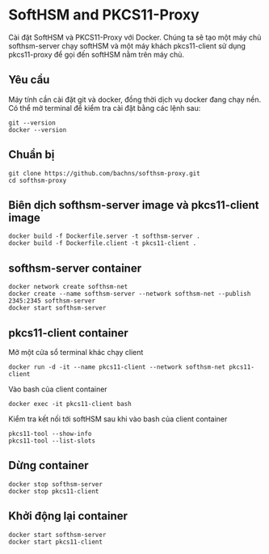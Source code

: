 # SoftHSM and PKCS11-Proxy

Cài đặt SoftHSM và PKCS11-Proxy với Docker. Chúng ta sẽ tạo một máy chủ softhsm-server chạy softHSM và một máy khách pkcs11-client sử dụng pkcs11-proxy để gọi đến softHSM nằm trên máy chủ.

## Yêu cầu

Máy tính cần cài đặt git và docker, đồng thời dịch vụ docker đang chạy nền. Có thể mở terminal để kiểm tra cài đặt bằng các lệnh sau:

```
git --version 
docker --version
```

## Chuẩn bị

```
git clone https://github.com/bachns/softhsm-proxy.git
cd softhsm-proxy
```

## Biên dịch softhsm-server image và pkcs11-client image

```
docker build -f Dockerfile.server -t softhsm-server .
docker build -f Dockerfile.client -t pkcs11-client .
```

## softhsm-server container

```
docker network create softhsm-net
docker create --name softhsm-server --network softhsm-net --publish 2345:2345 softhsm-server
docker start softhsm-server
```

## pkcs11-client container

Mở một cửa sổ terminal khác chạy client
```
docker run -d -it --name pkcs11-client --network softhsm-net pkcs11-client
```

Vào bash của client container
```
docker exec -it pkcs11-client bash 
```

Kiểm tra kết nối tới softHSM sau khi vào bash của client container
```
pkcs11-tool --show-info
pkcs11-tool --list-slots
```


## Dừng container

```
docker stop softhsm-server
docker stop pkcs11-client
```

## Khởi động lại container

```
docker start softhsm-server
docker start pkcs11-client
```
